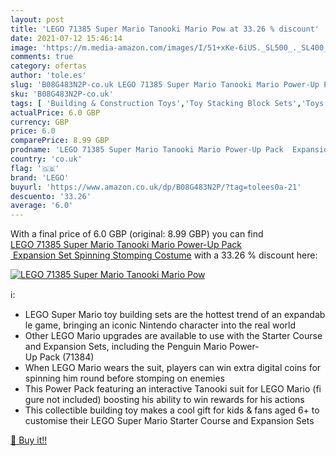 ```yaml
---
layout: post
title: 'LEGO 71385 Super Mario Tanooki Mario Pow at 33.26 % discount'
date: 2021-07-12 15:46:14
image: 'https://m.media-amazon.com/images/I/51+xKe-6iUS._SL500_._SL400_.jpg'
comments: true
category: ofertas
author: 'tole.es'
slug: 'B08G483N2P-co.uk LEGO 71385 Super Mario Tanooki Mario Power-Up Pack...'
sku: 'B08G483N2P-co.uk'
tags: [ 'Building & Construction Toys','Toy Stacking Block Sets','Toys & Games','Toys Store','lego', ]
actualPrice: 6.0 GBP
currency: GBP
price: 6.0
comparePrice: 8.99 GBP
prodname: 'LEGO 71385 Super Mario Tanooki Mario Power-Up Pack  Expansion Set Spinning Stomping Costume'
country: 'co.uk'
flag: '🇬🇧'
brand: 'LEGO'
buyurl: 'https://www.amazon.co.uk/dp/B08G483N2P/?tag=tolees0a-21'
descuento: '33.26'
average: '6.0'
---
```


With a final price of 6.0 GBP (original: 8.99 GBP) you can find [LEGO 71385 Super Mario Tanooki Mario Power-Up Pack  Expansion Set Spinning Stomping Costume](https://www.amazon.co.uk/dp/B08G483N2P/?tag=tolees0a-21) with a  33.26 % discount here:

[![LEGO 71385 Super Mario Tanooki Mario Pow](https://m.media-amazon.com/images/I/51+xKe-6iUS._SL500_._SL400_.jpg)](https://www.amazon.co.uk/dp/B08G483N2P/?tag=tolees0a-21)

ℹ️:

- LEGO Super Mario toy building sets are the hottest trend of an expandable game, bringing an iconic Nintendo character into the real world
- Other LEGO Mario upgrades are available to use with the Starter Course and Expansion Sets, including the Penguin Mario Power-Up Pack (71384)
- When LEGO Mario wears the suit, players can win extra digital coins for spinning him round before stomping on enemies
- This Power Pack featuring an interactive Tanooki suit for LEGO Mario (figure not included) boosting his ability to win rewards for his actions
- This collectible building toy makes a cool gift for kids & fans aged 6+ to customise their LEGO Super Mario Starter Course and Expansion Sets

[🛒 Buy it!!](https://www.amazon.co.uk/dp/B08G483N2P/?tag=tolees0a-21)
